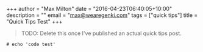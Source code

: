 +++
author = "Max Milton"
date = "2016-04-23T06:40:05+10:00"
description = ""
email = "max@wearegenki.com"
tags = ["quick tips"]
title = "Quick Tips Test"
+++

> TODO: Delete this once I've published an actual quick tips post.

`# echo 'code test'`
